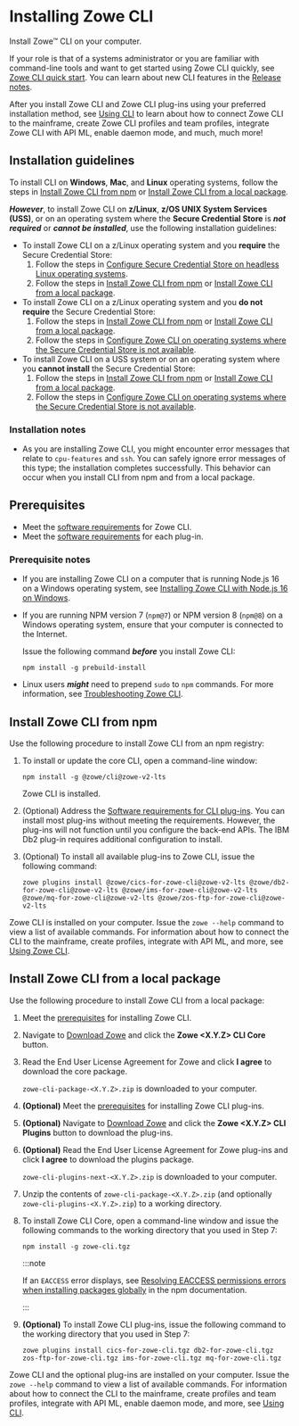 # Installing Zowe CLI

Install Zowe&trade; CLI on your computer.

If your role is that of a systems administrator or you are familiar with command-line tools and want to get started using Zowe CLI quickly, see [Zowe CLI quick start](../getting-started/cli-getting-started.md). You can learn about new CLI features in the [Release notes](../whats-new/release-notes/release-notes-overview.md).

After you install Zowe CLI and Zowe CLI plug-ins using your preferred installation method, see [Using CLI](../user-guide/cli-using-usingcli.md) to learn about how to connect Zowe CLI to the mainframe, create Zowe CLI profiles and team profiles, integrate Zowe CLI with API ML, enable daemon mode, and much, much more!
## Installation guidelines
  
To install CLI on **Windows**, **Mac**, and **Linux** operating systems, follow the steps in [Install Zowe CLI from npm](#install-zowe-cli-from-npm) or [Install Zowe CLI from a local package](#install-zowe-cli-from-a-local-package).

***However***, to install Zowe CLI on **z/Linux**, **z/OS UNIX System Services (USS)**, or on an operating system where the **Secure Credential Store** is ***not required*** or ***cannot be installed***, use the following installation guidelines:

-  To install Zowe CLI on a z/Linux operating system and you **require** the Secure Credential Store:
   1. Follow the steps in [Configure Secure Credential Store on headless Linux operating systems](./cli-configure-scs-on-headless-linux-os.md).
   2. Follow the steps in [Install Zowe CLI from npm](#install-zowe-cli-from-npm) or [Install Zowe CLI from a local package](#install-zowe-cli-from-a-local-package).
-  To install Zowe CLI on a z/Linux operating system and you **do not require** the Secure Credential Store:
   1. Follow the steps in [Install Zowe CLI from npm](#install-zowe-cli-from-npm) or [Install Zowe CLI from a local package](#install-zowe-cli-from-a-local-package).
   2. Follow the steps in [Configure Zowe CLI on operating systems where the Secure Credential Store is not available](./cli-configure-cli-on-os-where-scs-unavailable.md).
-  To install Zowe CLI on a USS system or on an operating system where you **cannot install** the Secure Credential Store:
   1. Follow the steps in [Install Zowe CLI from npm](#install-zowe-cli-from-npm) or [Install Zowe CLI from a local package](#install-zowe-cli-from-a-local-package).
   2. Follow the steps in [Configure Zowe CLI on operating systems where the Secure Credential Store is not available](./cli-configure-cli-on-os-where-scs-unavailable.md).

### Installation notes

- As you are installing Zowe CLI, you might encounter error messages that relate to `cpu-features` and `ssh`. You can safely ignore error messages of this type; the installation completes successfully. This behavior can occur when you install CLI from npm and from a local package.

## Prerequisites

- Meet the [software requirements](../user-guide/systemrequirements-cli.md) for Zowe CLI.
- Meet the [software requirements](../user-guide/cli-swreqplugins.md) for each plug-in.

### Prerequisite notes

- If you are installing Zowe CLI on a computer that is running Node.js 16 on a Windows operating system, see [Installing Zowe CLI with Node.js 16 on Windows](../user-guide/cli-install-cli-nodejs-windows.md).

- If you are running NPM version 7 (`npm@7`) or NPM version 8 (`npm@8`) on a Windows operating system, ensure that your computer is connected to the Internet.

   Issue the following command ***before*** you install Zowe CLI:

   ```
   npm install -g prebuild-install
   ```

- Linux users ***might*** need to prepend `sudo` to `npm` commands. For more information, see [Troubleshooting Zowe CLI](../troubleshoot/cli/troubleshoot-cli.md).


## Install Zowe CLI from npm

Use the following procedure to install Zowe CLI from an npm registry:

1. To install or update the core CLI, open a command-line window:

   ```
   npm install -g @zowe/cli@zowe-v2-lts
   ```

   Zowe CLI is installed.

2. (Optional) Address the [Software requirements for CLI plug-ins](../user-guide/cli-swreqplugins.md). You can install most plug-ins without meeting the requirements. However, the plug-ins will not function until you configure the back-end APIs. The IBM Db2 plug-in requires additional configuration to install.

3. (Optional) To install all available plug-ins to Zowe CLI, issue the following command:
   
   ```
   zowe plugins install @zowe/cics-for-zowe-cli@zowe-v2-lts @zowe/db2-for-zowe-cli@zowe-v2-lts @zowe/ims-for-zowe-cli@zowe-v2-lts @zowe/mq-for-zowe-cli@zowe-v2-lts @zowe/zos-ftp-for-zowe-cli@zowe-v2-lts
   ```

Zowe CLI is installed on your computer. Issue the `zowe --help` command to view a list of available commands. For information about how to connect the CLI to the mainframe, create profiles, integrate with API ML, and more, see [Using Zowe CLI](../user-guide/cli-using-usingcli.md).

## Install Zowe CLI from a local package

Use the following procedure to install Zowe CLI from a local package:

1. Meet the [prerequisites](#prerequisites) for installing Zowe CLI.

2. Navigate to [Download Zowe](https://www.zowe.org/download.html) and click the **Zowe \<X.Y.Z\> CLI Core** button.

3. Read the End User License Agreement for Zowe and click **I agree** to download the core package.

    `zowe-cli-package-<X.Y.Z>.zip` is downloaded to your computer.

4. **(Optional)** Meet the [prerequisites](#prerequisites) for installing Zowe CLI plug-ins.
5. **(Optional)** Navigate to [Download Zowe](https://www.zowe.org/download.html) and click the **Zowe \<X.Y.Z\> CLI Plugins** button to download the plug-ins.

6. **(Optional)** Read the End User License Agreement for Zowe plug-ins and click **I agree** to download the plugins package.

    `zowe-cli-plugins-next-<X.Y.Z>.zip` is downloaded to your computer.

7. Unzip the contents of `zowe-cli-package-<X.Y.Z>.zip` (and optionally `zowe-cli-plugins-<X.Y.Z>.zip`) to a working directory.

8. To install Zowe CLI Core, open a command-line window and issue the following commands to the working directory that you used in Step 7:

   ```
   npm install -g zowe-cli.tgz
   ```

   :::note
   
   If an `EACCESS` error displays, see [Resolving EACCESS permissions errors when installing packages globally](https://docs.npmjs.com/resolving-eacces-permissions-errors-when-installing-packages-globally) in the npm documentation.

   :::

9. **(Optional)** To install Zowe CLI plug-ins, issue the following command to the working directory that you used in Step 7: 

   ```
   zowe plugins install cics-for-zowe-cli.tgz db2-for-zowe-cli.tgz zos-ftp-for-zowe-cli.tgz ims-for-zowe-cli.tgz mq-for-zowe-cli.tgz
   ```

Zowe CLI and the optional plug-ins are installed on your computer. Issue the `zowe --help` command to view a list of available commands. For information about how to connect the CLI to the mainframe, create profiles and team profiles, integrate with API ML, enable daemon mode, and more, see [Using CLI](../user-guide/cli-using-usingcli.md).